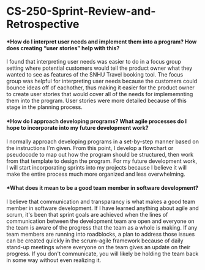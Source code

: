 # CS-250-Sprint-Review-and-Retrospective

#### *How do I interpret user needs and implement them into a program? How does creating “user stories” help with this?
I found that interpreting user needs was easier to do in a focus group setting where potential customers would tell the product owner what they wanted to see as features of the SNHU Travel booking tool. The focus group was helpful for interpreting user needs because the customers could bounce ideas off of eachother, thus making it easier for the product owner to create user stories that would cover all of the needs for implememnting them into the program. User stories were more detailed because of this stage in the planning process.

#### *How do I approach developing programs? What agile processes do I hope to incorporate into my future development work?
I normally approach developing programs in a set-by-step manner based on the instructions I'm given. From this point, I develop a flowchart or pseudocode to map out how the program should be structured, then work from that template to design the program. For my future development work, I will start incorporating sprints into my projects because I believe it will make the entire process much more organized and less overwhelming.

#### *What does it mean to be a good team member in software development?
I believe that communication and transparancy is what makes a good team member in software development. If I have learned anything about agile and scrum, it's been that sprint goals are achieved when the lines of communication between the development team are open and everyone on the team is aware of the progress that the team as a whole is making. If any team members are running into roadblocks, a plan to address those issues can be created quickly in the scrum-agile framework because of daily stand-up meetings where everyone on the team gives an update on their progress. If you don't communicate, you will likely be holding the team back in some way without even realizing it. 
